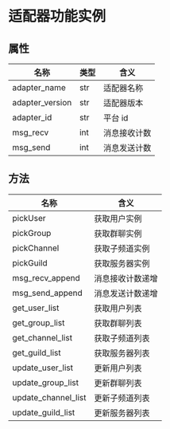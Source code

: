 # 适配器功能实例

## 属性

| 名称 | 类型 | 含义 |
| -- | -- | -- |
| adapter_name | str | 适配器名称 |
| adapter_version | str | 适配器版本 |
| adapter_id | str | 平台 id |
| msg_recv  | int | 消息接收计数 |
| msg_send | int | 消息发送计数 |

## 方法

| 名称 | 含义 |
| -- | -- |
| pickUser | 获取用户实例 |
| pickGroup | 获取群聊实例 |
| pickChannel | 获取子频道实例 |
| pickGuild | 获取服务器实例 |
| msg_recv_append | 消息接收计数递增 |
| msg_send_append | 消息发送计数递增 |
| get_user_list | 获取用户列表 |
| get_group_list | 获取群聊列表 |
| get_channel_list | 获取子频道列表 |
| get_guild_list | 获取服务器列表 |
| update_user_list | 更新用户列表 |
| update_group_list | 更新群聊列表 |
| update_channel_list | 更新子频道列表 |
| update_guild_list | 更新服务器列表 |
